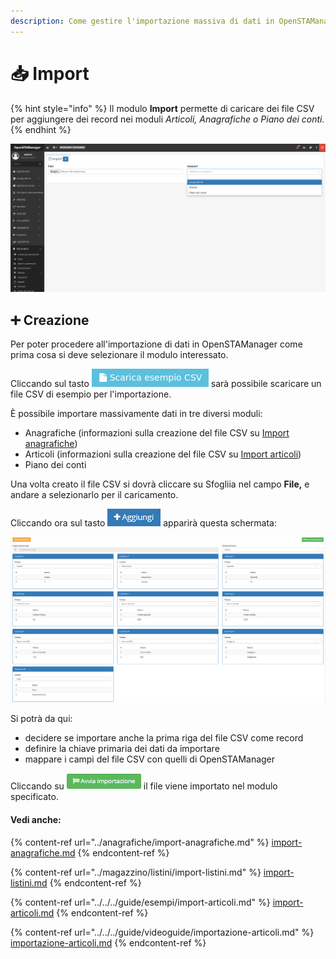 ```yaml
---
description: Come gestire l'importazione massiva di dati in OpenSTAManager
---
```


# 📥 Import

{% hint style="info" %}
Il modulo **Import** permette di caricare dei file CSV per aggiungere dei record nei moduli _Articoli, Anagrafiche o Piano dei conti._
{% endhint %}

![](<../../../.gitbook/assets/image (67).png>)

## ➕ Creazione

Per poter procedere all'importazione di dati in OpenSTAManager come prima cosa si deve selezionare il modulo interessato.

Cliccando sul tasto <img src="../../../.gitbook/assets/imp (1).png" alt="" data-size="line"> sarà possibile scaricare un file CSV di esempio per l'importazione.

È possibile importare massivamente dati in tre diversi moduli:

* Anagrafiche (informazioni sulla creazione del file CSV su [Import anagrafiche](../anagrafiche/import-anagrafiche.md))
* Articoli (informazioni sulla creazione del file CSV su [Import articoli](../../../guide/esempi/import-articoli.md))
* Piano dei conti

Una volta creato il file CSV si dovrà cliccare su Sfogliia nel campo **File,** e andare a selezionarlo per il caricamento.

Cliccando ora sul tasto ![](../../../.gitbook/assets/+aggiungi.PNG) apparirà questa schermata:

![Screenshot creazione import](../../../.gitbook/assets/CampiImport.PNG)

Si potrà da qui:

* decidere se importare anche la prima riga del file CSV come record
* definire la chiave primaria dei dati da importare
* mappare i campi del file CSV con quelli di OpenSTAManager

Cliccando su ![](../../../.gitbook/assets/AvviaImportazione.PNG) il file viene importato nel modulo specificato.

#### Vedi anche:

{% content-ref url="../anagrafiche/import-anagrafiche.md" %}
[import-anagrafiche.md](../anagrafiche/import-anagrafiche.md)
{% endcontent-ref %}

{% content-ref url="../magazzino/listini/import-listini.md" %}
[import-listini.md](../magazzino/listini/import-listini.md)
{% endcontent-ref %}

{% content-ref url="../../../guide/esempi/import-articoli.md" %}
[import-articoli.md](../../../guide/esempi/import-articoli.md)
{% endcontent-ref %}

{% content-ref url="../../../guide/videoguide/importazione-articoli.md" %}
[importazione-articoli.md](../../../guide/videoguide/importazione-articoli.md)
{% endcontent-ref %}

